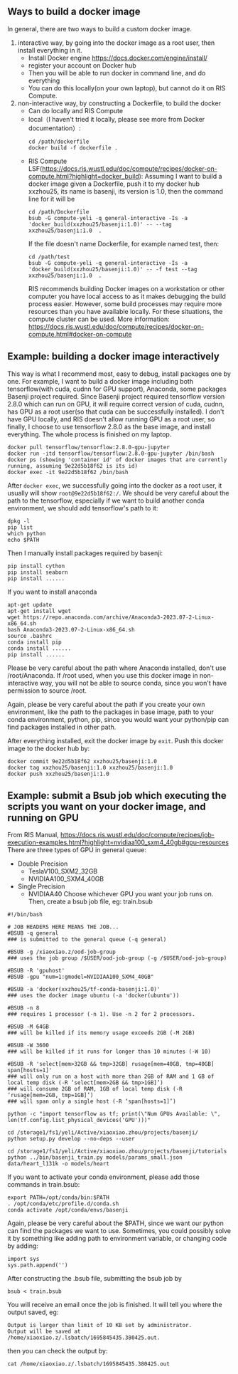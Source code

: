 ## Ways to build a docker image
In general, there are two ways to build a custom docker image. 
1. interactive way, by going into the docker image as a root user, then install everything in it. 
   - Install Docker engine https://docs.docker.com/engine/install/
   - register your account on Docker hub
   - Then you will be able to run docker in command line, and do everything
   - You can do this locally(on your own laptop), but cannot do it on RIS Compute. 
2. non-interactive way, by constructing a Dockerfile, to build the docker
   - Can do locally and RIS Compute
   - local（I haven't tried it locally, please see more from Docker documentation）:
     ```
     cd /path/dockerfile 
     docker build -f dockerfile .
     ```
   - RIS Compute LSF(https://docs.ris.wustl.edu/doc/compute/recipes/docker-on-compute.html?highlight=docker_build):
     Assuming I want to build a docker image given a Dockerfile, push it to my docker hub xxzhou25, its name is basenji, its version is 1.0, then the command line for it will be
     ```
     cd /path/Dockerfile 
     bsub -G compute-yeli -q general-interactive -Is -a 'docker_build(xxzhou25/basenji:1.0)' -- --tag xxzhou25/basenji:1.0  .
     ```
     If the file doesn't name Dockerfile, for example named test, then:
     ```
     cd /path/test 
     bsub -G compute-yeli -q general-interactive -Is -a 'docker_build(xxzhou25/basenji:1.0)' -- -f test --tag xxzhou25/basenji:1.0  .
     ```
     RIS recommends building Docker images on a workstation or other computer you have local access to as it makes debugging the build process easier. However, some build processes may require more resources than you have available locally. For these situations, the compute cluster can be used.
     More information: https://docs.ris.wustl.edu/doc/compute/recipes/docker-on-compute.html#docker-on-compute
## Example: building a docker image interactively
This way is what I recommend most, easy to debug, install packages one by one. 
For example, I want to build a docker image including both tensorflow(with cuda, cudnn for GPU support), Anaconda, some packages Basenji project required.
Since Basenji project required tensorflow version 2.8.0 which can run on GPU, it will require correct version of cuda, cudnn, has GPU as a root user(so that cuda can be successfully installed). I don't have GPU locally, and RIS doesn't allow running GPU as a root user, so finally, I choose to use tensorflow 2.8.0 as the base image, and install everything. The whole process is finished on my laptop. 
```
docker pull tensorflow/tensorflow:2.8.0-gpu-jupyter
docker run -itd tensorflow/tensorflow:2.8.0-gpu-jupyter /bin/bash
docker ps (showing 'container id' of docker images that are currently running, assuming 9e22d5b18f62 is its id)
docker exec -it 9e22d5b18f62 /bin/bash
```
After ```docker exec```, we successfully going into the docker as a root user, it usually will show ```root@9e22d5b18f62:/```.
We should be very careful about the path to the tensorflow, especially if we want to build another conda environment, we should add tensorflow's path to it: 
```
dpkg -l
pip list
which python
echo $PATH
```
Then I manually install packages required by basenji: 
```
pip install cython
pip install seaborn
pip install ......
```
If you want to install anaconda
```
apt-get update 
apt-get install wget
wget https://repo.anaconda.com/archive/Anaconda3-2023.07-2-Linux-x86_64.sh
bash Anaconda3-2023.07-2-Linux-x86_64.sh
source .bashrc
conda install pip
conda install ......
pip install ......
```
Please be very careful about the path where Anaconda installed, don't use /root/Anaconda. If /root used, when you use this docker image in non-interactive way, you will not be able to source conda, since you won't have permission to source /root. 

Again, please be very careful about the path if you create your own environment, like the path to the packages in base image, path to your conda environment, python, pip, since you would want your python/pip can find packages installed in other path. 

After everything installed, exit the docker image by ```exit```. Push this docker image to the docker hub by: 
```
docker commit 9e22d5b18f62 xxzhou25/basenji:1.0
docker tag xxzhou25/basenji:1.0 xxzhou25/basenji:1.0
docker push xxzhou25/basenji:1.0
```
## Example: submit a Bsub job which executing the scripts you want on your docker image, and running on GPU
From RIS Manual, https://docs.ris.wustl.edu/doc/compute/recipes/job-execution-examples.html?highlight=nvidiaa100_sxm4_40gb#gpu-resources
There are three types of GPU in general queue:
- Double Precision
  - TeslaV100_SXM2_32GB
  - NVIDIAA100_SXM4_40GB
- Single Precision
   - NVIDIAA40
Choose whichever GPU you want your job runs on. 
Then, create a bsub job file, eg: train.bsub
```
#!/bin/bash

# JOB HEADERS HERE MEANS THE JOB...
#BSUB -q general
### is submitted to the general queue (-q general)

#BSUB -g /xiaoxiao.z/ood-job-group
### uses the job group /$USER/ood-job-group (-g /$USER/ood-job-group)

#BSUB -R 'gpuhost' 
#BSUB -gpu "num=1:gmodel=NVIDIAA100_SXM4_40GB"

#BSUB -a 'docker(xxzhou25/tf-conda-basenji:1.0)' 
### uses the docker image ubuntu (-a 'docker(ubuntu'))

#BSUB -n 8
### requires 1 processor (-n 1). Use -n 2 for 2 processors.

#BSUB -M 64GB
### will be killed if its memory usage exceeds 2GB (-M 2GB)

#BSUB -W 3600
### will be killed if it runs for longer than 10 minutes (-W 10)

#BSUB -R 'select[mem>32GB && tmp>32GB] rusage[mem=40GB, tmp=40GB] span[hosts=1]'
### will only run on a host with more than 2GB of RAM and 1 GB of local temp disk (-R ‘select[mem>2GB && tmp>1GB]’)
### will consume 2GB of RAM, 1GB of local temp disk (-R ‘rusage[mem=2GB, tmp=1GB]’)
### will span only a single host (-R ‘span[hosts=1]’)

python -c "import tensorflow as tf; print(\"Num GPUs Available: \", len(tf.config.list_physical_devices('GPU')))"

cd /storage1/fs1/yeli/Active/xiaoxiao.zhou/projects/basenji/
python setup.py develop --no-deps --user

cd /storage1/fs1/yeli/Active/xiaoxiao.zhou/projects/basenji/tutorials
python ../bin/basenji_train.py models/params_small.json data/heart_l131k -o models/heart
```
If you want to activate your conda environment, please add those commands in train.bsub:
```
export PATH=/opt/conda/bin:$PATH
. /opt/conda/etc/profile.d/conda.sh
conda activate /opt/conda/envs/basenji
```
Again, please be very careful about the $PATH, since we want our python can find the packages we want to use. 
Sometimes, you could possibly solve it by something like adding path to environment variable, or changing code by adding: 
```
import sys
sys.path.append('')
```
After constructing the .bsub file, submitting the bsub job by
```
bsub < train.bsub
```
You will receive an email once the job is finished. 
It will tell you where the output saved, eg: 
```
Output is larger than limit of 10 KB set by administrator.
Output will be saved at /home/xiaoxiao.z/.lsbatch/1695845435.380425.out.
```
then you can check the output by: 
```
cat /home/xiaoxiao.z/.lsbatch/1695845435.380425.out
```
